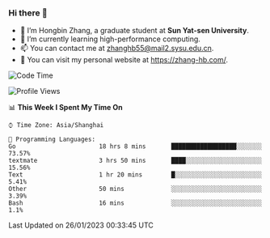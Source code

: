 ### Hi there 👋

- 🔭 I’m Hongbin Zhang, a graduate student at **Sun Yat-sen University**.
- 🌱 I’m currently learning high-performance computing.
- 📫 You can contact me at zhanghb55@mail2.sysu.edu.cn.
- 👀 You can visit my personal website at https://zhang-hb.com/.

<!--START_SECTION:waka-->
![Code Time](http://img.shields.io/badge/Code%20Time-38%20hrs%2056%20mins-blue)

![Profile Views](http://img.shields.io/badge/Profile%20Views-291-blue)

📊 **This Week I Spent My Time On** 

```text
⌚︎ Time Zone: Asia/Shanghai

💬 Programming Languages: 
Go                       18 hrs 8 mins       ██████████████████░░░░░░░   73.57% 
textmate                 3 hrs 50 mins       ████░░░░░░░░░░░░░░░░░░░░░   15.56% 
Text                     1 hr 20 mins        █░░░░░░░░░░░░░░░░░░░░░░░░   5.41% 
Other                    50 mins             ░░░░░░░░░░░░░░░░░░░░░░░░░   3.39% 
Bash                     16 mins             ░░░░░░░░░░░░░░░░░░░░░░░░░   1.1%

```


 Last Updated on 26/01/2023 00:33:45 UTC
<!--END_SECTION:waka-->